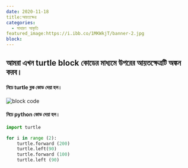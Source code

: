 ```yaml
---
date: 2020-11-18
title:আয়তক্ষেত্র 
categories:
  - সাধারণ আকৃতি
featured_image:https://i.ibb.co/1MKWkjT/banner-2.jpg
block:
---
```


## আমরা  এখন turtle block কোডের মাধ্যমে উপরের আয়তক্ষেত্রটি অঙ্কন করব। 

#### নিচে turtle  ব্লক কোড দেয়া হল।

![block code](https://i.ibb.co/VNJbFmn/figura-2.jpg)

#### নিচে python কোড দেয়া হল।

```python
import turtle

for i in range (2):
    turtle.forward (200)
    turtle.left(90)
    turtle.forward (100)
    turtle.left (90)  
```
